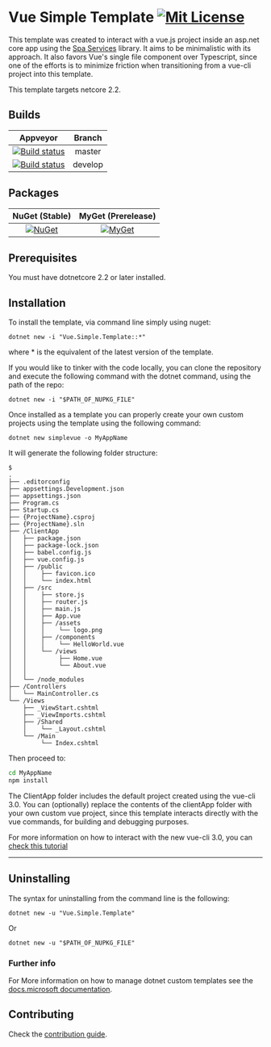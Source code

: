 # Vue Simple Template [![Mit License][mit-img]][mit]

This template was created to interact with a vue.js project inside an asp.net core app using the [Spa Services](https://github.com/aspnet/AspNetCore/tree/7269dbb73f4aa0ebf5ebb8bc07a076ee181851be/src/Middleware/SpaServices) library. It aims to be minimalistic with its approach. It also favors Vue's single file component over Typescript, since one of the efforts is to minimize friction when transitioning from a vue-cli project into this template.

This template targets netcore 2.2.

## Builds

| Appveyor  | Branch |
| :---:     | :---: |
| [![Build status][build-master-img]][build-master] | master |
| [![Build status][build-develop-img]][build-develop] | develop |

## Packages

| NuGet (Stable) | MyGet (Prerelease) |
| :---: | :---: |
| [![NuGet][nuget-img]][nuget] | [![MyGet][myget-img]][myget] |

## Prerequisites

You must have dotnetcore 2.2 or later installed.

## Installation

To install the template, via command line simply using nuget:

`dotnet new -i "Vue.Simple.Template::*"`

where * is the equivalent of the latest version of the template.

If you would like to tinker with the code locally, you can clone the repository and execute the following command with the dotnet command, using the path of the repo:

`dotnet new -i "$PATH_OF_NUPKG_FILE"`

Once installed as a template you can properly create your own custom projects using the template using the following command:

`dotnet new simplevue -o MyAppName`

It will generate the following folder structure:

``` tree
$
.
├── .editorconfig
├── appsettings.Development.json
├── appsettings.json
├── Program.cs
├── Startup.cs
├── {ProjectName}.csproj
├── {ProjectName}.sln
├── /ClientApp
│   ├── package.json
│   ├── package-lock.json
│   ├── babel.config.js
│   ├── vue.config.js
│   ├── /public
│   │    ├── favicon.ico
│   │    └── index.html
│   ├── /src
│   │    ├── store.js
│   │    ├── router.js
│   │    ├── main.js
│   │    ├── App.vue
│   │    ├── /assets
│   │    │    └── logo.png
│   │    ├── /components
│   │    │    └── HelloWorld.vue
│   │    └── /views
│   │         ├── Home.vue
│   │         └── About.vue
│   │
│   └── /node_modules
├── /Controllers
│   └── MainController.cs
└── /Views
    ├── _ViewStart.cshtml
    ├── _ViewImports.cshtml
    ├── /Shared
    │    └── _Layout.cshtml
    └── /Main
         └── Index.cshtml
```

Then proceed to:

``` bash
cd MyAppName
npm install
```

The ClientApp folder includes the default project created using the vue-cli 3.0. You can (optionally) replace the contents of the clientApp folder with your own custom vue project, since this template interacts directly with the vue commands, for building and debugging purposes.

For more information on how to interact with the new vue-cli 3.0, you can [check this tutorial](https://www.vuemastery.com/courses/real-world-vue-js/vue-cli/) 

---

## Uninstalling

The syntax for uninstalling from the command line is the following:

`dotnet new -u "Vue.Simple.Template"`

Or

`dotnet new -u "$PATH_OF_NUPKG_FILE"`

### Further info

For More information on how to manage dotnet custom templates see the [docs.microsoft documentation](https://docs.microsoft.com/en-us/dotnet/core/tools/custom-templates).

## Contributing

Check the [contribution guide](https://github.com/Jaxelr/VueSimpleTemplate/blob/master/.github/CONTRIBUTING.md).

[mit-img]: http://img.shields.io/badge/License-MIT-blue.svg
[mit]: https://github.com/Jaxelr/VueSimpleTemplate/blob/master/LICENSE
[build-master-img]: https://ci.appveyor.com/api/projects/status/vvnkjjckfv6v1dgk/branch/master?svg=true
[build-master]: https://ci.appveyor.com/project/Jaxelr/vuetemplate/branch/master
[build-develop-img]: https://ci.appveyor.com/api/projects/status/vvnkjjckfv6v1dgk/branch/develop?svg=true
[build-develop]: https://ci.appveyor.com/project/Jaxelr/vuetemplate/branch/develop
[nuget-img]: https://img.shields.io/nuget/v/Vue.Simple.Template.svg
[nuget]: https://www.nuget.org/packages/Vue.Simple.Template/
[myget-img]: https://img.shields.io/myget/vue-simple-template/v/Vue.Simple.Template.svg
[myget]: https://www.myget.org/feed/vue-simple-template/package/nuget/Vue.Simple.Template
